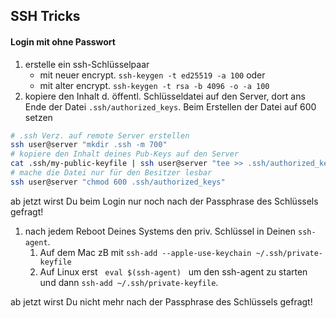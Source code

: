 ## SSH Tricks

#### Login mit ohne Passwort

<div class="mrg-left-xl">

1. erstelle ein ssh-Schlüsselpaar
    - mit neuer encrypt. `ssh-keygen -t ed25519 -a 100` oder
    - mit alter encrypt. `ssh-keygen -t rsa -b 4096 -o -a 100`
1. kopiere den Inhalt d. öffentl. Schlüsseldatei auf den Server, dort ans Ende der Datei `.ssh/authorized_keys`.
Beim Erstellen der Datei auf 600 setzen
```bash
# .ssh Verz. auf remote Server erstellen
ssh user@server "mkdir .ssh -m 700"
# kopiere den Inhalt deines Pub-Keys auf den Server
cat .ssh/my-public-keyfile | ssh user@server "tee >> .ssh/authorized_keys"
# mache die Datei nur für den Besitzer lesbar
ssh user@server "chmod 600 .ssh/authorized_keys"
```
ab jetzt wirst Du beim Login nur noch nach der Passphrase des Schlüssels gefragt!<!-- .element class="fragment" style="color:darkgreen;" -->

1. nach jedem Reboot Deines Systems den priv. Schlüssel in Deinen `ssh-agent`.
    1. Auf dem Mac zB mit `ssh-add --apple-use-keychain ~/.ssh/private-keyfile`<br/>
    1. Auf Linux erst &nbsp; `eval $(ssh-agent)` &nbsp; um den ssh-agent zu starten
       und dann `ssh-add ~/.ssh/private-keyfile`.

ab jetzt wirst Du nicht mehr nach der Passphrase des Schlüssels gefragt!<!-- .element class="fragment" style="color:darkgreen;" -->

</div>